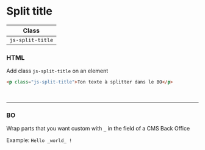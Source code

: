 # Split title

| Class
| :-----: |
 `js-split-title` |

### HTML
Add class `js-split-title` on an element 

``` html
<p class="js-split-title">Ton texte à splitter dans le BO</p>
```

<br/>

***

### BO
Wrap parts that you want custom with `_` in the field of a CMS Back Office

Example: `Hello _world_ !`
